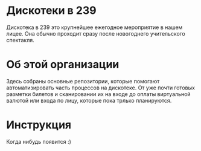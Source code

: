 # Дискотеки в 239
Дискотека в 239 это крупнейшее ежегодное мероприятие в нашем лицее. Она обычно проходит сразу после новогоднего учительского спектакля. 
# Об этой организации
Здесь собраны основные репозитории, которые помогают автоматизировать часть процессов на дискотеке. От уже почти готовых разметки билетов и сканировании их на входе до оплаты виртуальной валютой или входа по лицу, которые пока трлько планируются. 
# Инструкция
Когда нибудь появится :)

